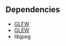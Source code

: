 Dependencies
------------

- [GLFW](https://www.glfw.org/)
- [GLEW](https://glew.sourceforge.net/)
- libjpeg
